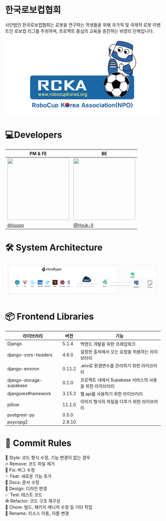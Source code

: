 # 한국로보컵협회
사단법인 한국로보컵협회는 로봇을 연구하는 학생들을 위해 국가적 및 국제적 로봇 이벤트인 로보컵 리그를 주최하며, 프로젝트 중심의 교육을 증진하는 비영리 단체입니다.  
![poster](./readme/rcka-banner.jpg)
# 💻Developers
|PM & FE|BE|
|-|-|
|<img src="https://avatars.githubusercontent.com/u/90130563?v=4" width="200" height="200" >|<img src="https://avatars.githubusercontent.com/u/107346845?v=4" width="200" height="200" >|
|[@jiuuoo](https://github.com/JIUUOO)|[@Hyuk-II](https://github.com/Hyuk-II)|
# 🛠️ System Architecture
![sysytem](./readme/system-architecture.png)
# 📦 Frontend Libraries
|라이브러리|버전|기능|
|-|-|-|
|Django|5.1.4|백엔드 개발을 위한 프레임워크|
|django-cors-headers|4.6.0|설정한 출처에서 오는 요청을 허용하는 라이브러리|
|django-environ|0.11.2|.env로 환경변수를 관리하기 위한 라이브러리|
|django-storage-supabase|0.1.0|프로젝트 내에서 Supabase 서비스의 사용을 위한 라이브러리|
|djangorestframework|3.15.2|웹 api를 사용하기 위한 라이브러리|
|pillow|11.1.0|이미지 형식의 파일을 다루기 위한 라이브러리|
|postgrest-py|0.5.0||
|psycopg2|2.9.10||


# 🎯 Commit Rules  
🎨 Style: 코드 형식 수정, 기능 변경이 없는 경우  
🔥 Remove: 코드 파일 제거  
🐛 Fix: 버그 수정  
✨ Feat: 새로운 기능 추가  
📝 Docs: 문서 수정  
💄 Design: 디자인 변경  
✅ Test: 테스트 코드  
♻️ Refactor: 코드 구조 재구성  
🔧 Chore: 빌드, 패키지 매니저 수정 등 기타 작업  
🚚 Rename: 리소스 이동, 이름 변경
